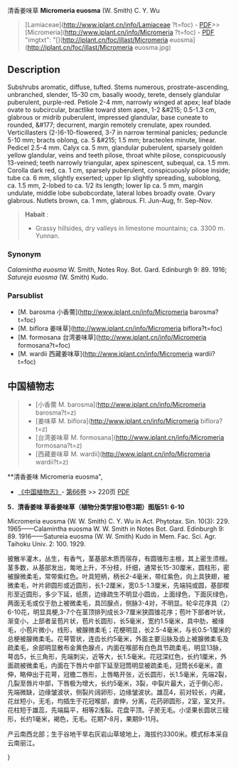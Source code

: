 清香姜味草 **Micromeria euosma** (W. Smith) C. Y. Wu

> [Lamiaceae](http://www.iplant.cn/info/Lamiaceae ?t=foc) - [PDF](http://iplant.cn/foc/pdf/Lamiaceae.pdf)>>[Micromeria](http://www.iplant.cn/info/Micromeria ?t=foc) - [PDF](http://www.iplant.cn/foc/pdf/Micromeria.pdf)
  "imgtxt": "[](http://iplant.cn/foc/illast/Micromeria euosma](http://iplant.cn/foc/illast/Micromeria euosma.jpg)

## Description

Subshrubs aromatic, diffuse, tufted. Stems numerous, prostrate-ascending, unbranched, slender, 15-30 cm, basally woody, terete, densely glandular puberulent, purple-red. Petiole 2-4 mm, narrowly winged at apex; leaf blade ovate to subcircular, bractlike toward stem apex, 1-2 &amp;#215; 0.5-1.3 cm, glabrous or midrib puberulent, impressed glandular, base cuneate to rounded, &amp;#177; decurrent, margin remotely crenulate, apex rounded. Verticillasters (2-)6-10-flowered, 3-7 in narrow terminal panicles; peduncle 5-10 mm; bracts oblong, ca. 5 &amp;#215; 1.5 mm; bracteoles minute, linear. Pedicel 2.5-4 mm. Calyx ca. 5 mm, glandular puberulent, sparsely golden yellow glandular, veins and teeth pilose, throat white pilose, conspicuously 13-veined; teeth narrowly triangular, apex spinescent, subequal, ca. 1.5 mm. Corolla dark red, ca. 1 cm, sparsely puberulent, conspicuously pilose inside; tube ca. 6 mm, slightly exserted; upper lip slightly spreading, suboblong, ca. 1.5 mm, 2-lobed to ca. 1/2 its length; lower lip ca. 5 mm, margin undulate, middle lobe subobcordate, lateral lobes broadly ovate. Ovary glabrous. Nutlets brown, ca. 1 mm, glabrous. Fl. Jun-Aug, fr. Sep-Nov.

> **Habait** : 
>* Grassy hillsides, dry valleys in limestone mountains; ca. 3300 m. Yunnan.

### Synonym
*Calamintha euosma* W. Smith, Notes Roy. Bot. Gard. Edinburgh 9: 89. 1916; *Satureja euosma* (W. Smith) Kudo.

### Parsublist

* [M.  barosma  小香薷](http://www.iplant.cn/info/Micromeria barosma?t=foc)
* [M.  biflora  姜味草](http://www.iplant.cn/info/Micromeria biflora?t=foc)
* [M.  formosana  台湾姜味草](http://www.iplant.cn/info/Micromeria formosana?t=foc)
* [M.  wardii  西藏姜味草](http://www.iplant.cn/info/Micromeria wardii?t=foc)

## 中国植物志

> * [小香薷  M.  barosma](http://www.iplant.cn/info/Micromeria barosma?t=z)
> * [姜味草  M.  biflora](http://www.iplant.cn/info/Micromeria biflora?t=z)
> * [台湾姜味草  M.  formosana](http://www.iplant.cn/info/Micromeria formosana?t=z)
> * [西藏姜味草  M.  wardii](http://www.iplant.cn/info/Micromeria wardii?t=z)

**清香姜味 Micromeria euosma",

* [《中国植物志》](http://www.iplant.cn/frps)- [第66卷](http://www.iplant.cn/frps/vol/66) >> 220页 [PDF](http://www.iplant.cn/frps/pdf/66/220.PDF)

**5．清香姜味 草香姜味草（植物分类学报10卷3期）图版51: 6-10**

Micromeria euosma (W. W. Smith) C. Y. Wu in Act. Phytotax. Sin. 10(3): 229. 1965——Calamintha euosma W. W. Smith in Notes Bot. Gard. Edinburgh 9: 89. 1916——Satureia euosma (W. W. Smith) Kudo in Mem. Fac. Sci. Agr. Taihoku Univ. 2: 100. 1929.

披散半灌木，丛生，有香气，茎基部木质而宿存，有圆锥形主根，其上密生须根。茎多数，从基部发出，匍地上升，不分枝，纤细，通常长15-30厘米，圆柱形，密被腺微柔毛，常带紫红色。叶具短柄，柄长2-4毫米，带红紫色，向上具狭翅，被微柔毛，叶片卵圆形或近圆形，长1-2厘米，宽0.5-1.3厘米，先端钝或圆，基部楔形至近圆形，多少下延，纸质，边缘疏生不明显小圆齿，上面绿色，下面灰绿色，两面无毛或仅于肋上被微柔毛，具凹腺点，侧脉3-4对，不明显。轮伞花序具（2）6-10花，明显具梗,3-7个在茎顶排列成长3-7厘米狭圆锥花序；苞叶下部者叶状，渐变小，上部者呈苞片状，苞片长圆形，长5毫米，宽约1.5毫米，具中肋，被缘毛，小苞片微小，线形，被腺微柔毛；花梗明显，长2.5-4毫米，与长0.5-1厘米的总梗被腺微柔毛。花萼管状，连齿长约5毫米，外面主要沿脉及齿上被腺微柔毛及疏柔毛，余部明显散布金黄色腺点，内面在喉部有白色具节疏柔毛，明显13脉，萼齿5，长三角形，先端刺尖，近等大，长1.5毫米。花冠深红色，长约1厘米，外面疏被微柔毛，内面在下唇片中部下延至冠筒明显被疏柔毛，冠筒长6毫米，直伸，略伸出于花萼，冠檐二唇形，上唇略开张，近长圆形，长1.5毫米，先端2裂，几裂至唇片中部，下唇极为增大，长约5毫米，3裂，中裂片最大，近于倒心形，先端微缺，边缘皱波状，侧裂片阔卵形，边缘皱波状。雄蕊4，前对较长，内藏，花丝短小，无毛，均插生于花冠喉部，直伸，分离，花药卵圆形，2室，室叉开。花柱短于雄蕊，先端扁平，相等2浅裂。花盘平顶。子房无毛。小坚果长圆状三稜形，长约1毫米，褐色，无毛。花期7-8月，果期9-11月。

产云南西北部；生于谷地干旱右灰岩山草坡地上，海拔约3300米。模式标本采自云南丽江。

}